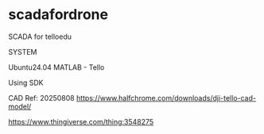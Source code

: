 # scadafordrone
SCADA for telloedu

SYSTEM

Ubuntu24.04 MATLAB - Tello

Using SDK

CAD Ref: 20250808 https://www.halfchrome.com/downloads/dji-tello-cad-model/

https://www.thingiverse.com/thing:3548275
